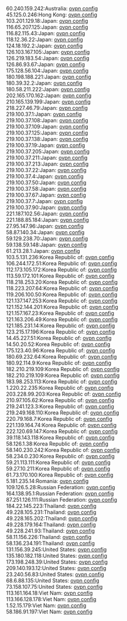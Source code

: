 60.240.159.242:Australia: [ovpn config](vpn/60_240_159_242.ovpn)  
45.125.0.246:Hong Kong: [ovpn config](vpn/45_125_0_246.ovpn)  
103.201.129.18:Japan: [ovpn config](vpn/103_201_129_18.ovpn)  
116.65.207.125:Japan: [ovpn config](vpn/116_65_207_125.ovpn)  
116.82.115.43:Japan: [ovpn config](vpn/116_82_115_43.ovpn)  
118.12.36.22:Japan: [ovpn config](vpn/118_12_36_22.ovpn)  
124.18.192.2:Japan: [ovpn config](vpn/124_18_192_2.ovpn)  
126.103.167.105:Japan: [ovpn config](vpn/126_103_167_105.ovpn)  
126.219.183.54:Japan: [ovpn config](vpn/126_219_183_54.ovpn)  
126.86.93.67:Japan: [ovpn config](vpn/126_86_93_67.ovpn)  
175.128.56.104:Japan: [ovpn config](vpn/175_128_56_104.ovpn)  
180.198.188.221:Japan: [ovpn config](vpn/180_198_188_221.ovpn)  
180.39.32.2:Japan: [ovpn config](vpn/180_39_32_2.ovpn)  
180.58.211.222:Japan: [ovpn config](vpn/180_58_211_222.ovpn)  
202.165.170.162:Japan: [ovpn config](vpn/202_165_170_162.ovpn)  
210.165.139.199:Japan: [ovpn config](vpn/210_165_139_199.ovpn)  
218.227.46.79:Japan: [ovpn config](vpn/218_227_46_79.ovpn)  
219.100.37.1:Japan: [ovpn config](vpn/219_100_37_1.ovpn)  
219.100.37.108:Japan: [ovpn config](vpn/219_100_37_108.ovpn)  
219.100.37.109:Japan: [ovpn config](vpn/219_100_37_109.ovpn)  
219.100.37.125:Japan: [ovpn config](vpn/219_100_37_125.ovpn)  
219.100.37.138:Japan: [ovpn config](vpn/219_100_37_138.ovpn)  
219.100.37.19:Japan: [ovpn config](vpn/219_100_37_19.ovpn)  
219.100.37.205:Japan: [ovpn config](vpn/219_100_37_205.ovpn)  
219.100.37.211:Japan: [ovpn config](vpn/219_100_37_211.ovpn)  
219.100.37.213:Japan: [ovpn config](vpn/219_100_37_213.ovpn)  
219.100.37.22:Japan: [ovpn config](vpn/219_100_37_22.ovpn)  
219.100.37.4:Japan: [ovpn config](vpn/219_100_37_4.ovpn)  
219.100.37.50:Japan: [ovpn config](vpn/219_100_37_50.ovpn)  
219.100.37.58:Japan: [ovpn config](vpn/219_100_37_58.ovpn)  
219.100.37.67:Japan: [ovpn config](vpn/219_100_37_67.ovpn)  
219.100.37.7:Japan: [ovpn config](vpn/219_100_37_7.ovpn)  
219.100.37.90:Japan: [ovpn config](vpn/219_100_37_90.ovpn)  
221.187.102.56:Japan: [ovpn config](vpn/221_187_102_56.ovpn)  
221.188.85.184:Japan: [ovpn config](vpn/221_188_85_184.ovpn)  
27.95.147.96:Japan: [ovpn config](vpn/27_95_147_96.ovpn)  
58.87.140.34:Japan: [ovpn config](vpn/58_87_140_34.ovpn)  
59.129.238.70:Japan: [ovpn config](vpn/59_129_238_70.ovpn)  
59.138.59.148:Japan: [ovpn config](vpn/59_138_59_148.ovpn)  
61.213.28.1:Japan: [ovpn config](vpn/61_213_28_1.ovpn)  
103.5.131.236:Korea Republic of: [ovpn config](vpn/103_5_131_236.ovpn)  
106.244.172.51:Korea Republic of: [ovpn config](vpn/106_244_172_51.ovpn)  
112.173.105.172:Korea Republic of: [ovpn config](vpn/112_173_105_172.ovpn)  
113.59.172.101:Korea Republic of: [ovpn config](vpn/113_59_172_101.ovpn)  
118.218.253.20:Korea Republic of: [ovpn config](vpn/118_218_253_20.ovpn)  
118.223.207.64:Korea Republic of: [ovpn config](vpn/118_223_207_64.ovpn)  
119.206.100.50:Korea Republic of: [ovpn config](vpn/119_206_100_50.ovpn)  
121.137.147.253:Korea Republic of: [ovpn config](vpn/121_137_147_253.ovpn)  
121.152.144.201:Korea Republic of: [ovpn config](vpn/121_152_144_201.ovpn)  
121.157.167.23:Korea Republic of: [ovpn config](vpn/121_157_167_23.ovpn)  
121.163.206.49:Korea Republic of: [ovpn config](vpn/121_163_206_49.ovpn)  
121.185.231.14:Korea Republic of: [ovpn config](vpn/121_185_231_14.ovpn)  
123.215.17.196:Korea Republic of: [ovpn config](vpn/123_215_17_196.ovpn)  
14.45.227.51:Korea Republic of: [ovpn config](vpn/14_45_227_51.ovpn)  
14.50.20.52:Korea Republic of: [ovpn config](vpn/14_50_20_52.ovpn)  
175.123.40.96:Korea Republic of: [ovpn config](vpn/175_123_40_96.ovpn)  
180.69.232.64:Korea Republic of: [ovpn config](vpn/180_69_232_64.ovpn)  
180.92.114.9:Korea Republic of: [ovpn config](vpn/180_92_114_9.ovpn)  
182.210.219.109:Korea Republic of: [ovpn config](vpn/182_210_219_109.ovpn)  
182.210.219.109:Korea Republic of: [ovpn config](vpn/182_210_219_109.ovpn)  
183.98.253.113:Korea Republic of: [ovpn config](vpn/183_98_253_113.ovpn)  
1.220.22.235:Korea Republic of: [ovpn config](vpn/1_220_22_235.ovpn)  
203.228.99.203:Korea Republic of: [ovpn config](vpn/203_228_99_203.ovpn)  
210.97.105.62:Korea Republic of: [ovpn config](vpn/210_97_105_62.ovpn)  
219.241.123.3:Korea Republic of: [ovpn config](vpn/219_241_123_3.ovpn)  
219.249.168.110:Korea Republic of: [ovpn config](vpn/219_249_168_110.ovpn)  
220.79.168.7:Korea Republic of: [ovpn config](vpn/220_79_168_7.ovpn)  
221.139.164.74:Korea Republic of: [ovpn config](vpn/221_139_164_74.ovpn)  
222.120.69.147:Korea Republic of: [ovpn config](vpn/222_120_69_147.ovpn)  
39.118.143.118:Korea Republic of: [ovpn config](vpn/39_118_143_118.ovpn)  
58.126.1.38:Korea Republic of: [ovpn config](vpn/58_126_1_38.ovpn)  
58.140.230.242:Korea Republic of: [ovpn config](vpn/58_140_230_242.ovpn)  
58.234.0.230:Korea Republic of: [ovpn config](vpn/58_234_0_230.ovpn)  
59.21.113.111:Korea Republic of: [ovpn config](vpn/59_21_113_111.ovpn)  
59.27.10.211:Korea Republic of: [ovpn config](vpn/59_27_10_211.ovpn)  
61.73.170.100:Korea Republic of: [ovpn config](vpn/61_73_170_100.ovpn)  
5.181.235.14:Romania: [ovpn config](vpn/5_181_235_14.ovpn)  
109.126.5.28:Russian Federation: [ovpn config](vpn/109_126_5_28.ovpn)  
164.138.95.1:Russian Federation: [ovpn config](vpn/164_138_95_1.ovpn)  
87.251.126.111:Russian Federation: [ovpn config](vpn/87_251_126_111.ovpn)  
184.22.145.223:Thailand: [ovpn config](vpn/184_22_145_223.ovpn)  
49.228.105.231:Thailand: [ovpn config](vpn/49_228_105_231.ovpn)  
49.228.165.202:Thailand: [ovpn config](vpn/49_228_165_202.ovpn)  
49.228.179.164:Thailand: [ovpn config](vpn/49_228_179_164.ovpn)  
49.228.241.93:Thailand: [ovpn config](vpn/49_228_241_93.ovpn)  
58.11.156.226:Thailand: [ovpn config](vpn/58_11_156_226.ovpn)  
58.136.234.191:Thailand: [ovpn config](vpn/58_136_234_191.ovpn)  
131.156.39.245:United States: [ovpn config](vpn/131_156_39_245.ovpn)  
135.180.182.118:United States: [ovpn config](vpn/135_180_182_118.ovpn)  
173.198.248.39:United States: [ovpn config](vpn/173_198_248_39.ovpn)  
209.140.193.12:United States: [ovpn config](vpn/209_140_193_12.ovpn)  
23.240.56.83:United States: [ovpn config](vpn/23_240_56_83.ovpn)  
68.6.88.135:United States: [ovpn config](vpn/68_6_88_135.ovpn)  
73.158.107.75:United States: [ovpn config](vpn/73_158_107_75.ovpn)  
113.161.164.18:Viet Nam: [ovpn config](vpn/113_161_164_18.ovpn)  
113.166.128.178:Viet Nam: [ovpn config](vpn/113_166_128_178.ovpn)  
1.52.15.179:Viet Nam: [ovpn config](vpn/1_52_15_179.ovpn)  
58.186.91.197:Viet Nam: [ovpn config](vpn/58_186_91_197.ovpn)  
